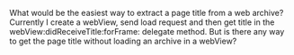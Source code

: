 

What would be the easiest way to extract a page title from a web archive? Currently I create a webView, send load request and then get title in the     webView:didReceiveTitle:forFrame: delegate method. But is there any way to get the page title without loading an archive in a webView?